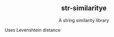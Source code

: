 <h2 align="center">str-similaritye</h2>

<p align="center">A string similarity library</p>

Uses Levenshtein distance

